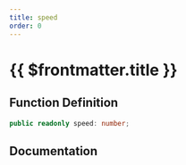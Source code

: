 ```yaml
---
title: speed
order: 0
---
```


# {{ $frontmatter.title }}

## Function Definition

```ts
public readonly speed: number;
```

## Documentation

<!--@include: ./parts/speed.md-->
